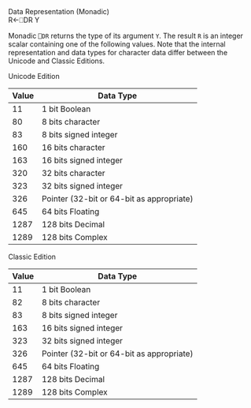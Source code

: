 <div class="heading">
  <div class="name">Data Representation (Monadic)</div>
  <div class="command">R←⎕DR Y</div>
</div>

Monadic `⎕DR` returns the type of its argument `Y`.  The result `R` is an integer scalar containing one of the following values. Note that the internal representation and data types for character data differ between the Unicode and Classic Editions.

Unicode Edition

| Value | Data Type |
| --- | --- |
| 11 | 1 bit Boolean |
| 80 | 8 bits character |
| 83 | 8 bits signed integer |
| 160 | 16 bits character |
| 163 | 16 bits signed integer |
| 320 | 32 bits character |
| 323 | 32 bits signed  integer |
| 326 | Pointer (32-bit or 64-bit as appropriate) |
| 645 | 64 bits Floating |
| 1287 | 128 bits Decimal |
| 1289 | 128 bits Complex |

Classic Edition

| Value | Data Type |
| --- | --- |
| 11 | 1 bit Boolean |
| 82 | 8 bits character |
| 83 | 8 bits signed integer |
| 163 | 16 bits signed integer |
| 323 | 32 bits signed integer |
| 326 | Pointer  (32-bit or 64-bit as appropriate) |
| 645 | 64 bits Floating |
| 1287 | 128 bits Decimal |
| 1289 | 128 bits Complex |
